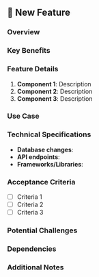 ## 🌟 New Feature

### Overview
<!-- Provide a high-level summary of the new feature. What does this feature do and why is it necessary? -->

### Key Benefits
<!-- Describe how this new feature will add value to the project or improve user experience. -->

### Feature Details
<!-- Break down the feature's functionality. What are its key components and how will it work? -->

1. **Component 1**: Description
2. **Component 2**: Description
3. **Component 3**: Description

### Use Case
<!-- Provide one or more specific scenarios where this feature would be useful. -->

### Technical Specifications
<!-- List any technical details, including database schema changes, API modifications, third-party integrations, etc. -->

- **Database changes**: 
- **API endpoints**: 
- **Frameworks/Libraries**: 

### Acceptance Criteria
<!-- Define the specific requirements that must be met for this feature to be considered complete. -->

- [ ] Criteria 1
- [ ] Criteria 2
- [ ] Criteria 3

### Potential Challenges
<!-- Identify any challenges or limitations that may arise during the implementation. -->

### Dependencies
<!-- List any other features, systems, or teams that this feature relies on. -->

### Additional Notes
<!-- Any other details or notes about this feature. Include relevant links, diagrams, or files if needed. -->
